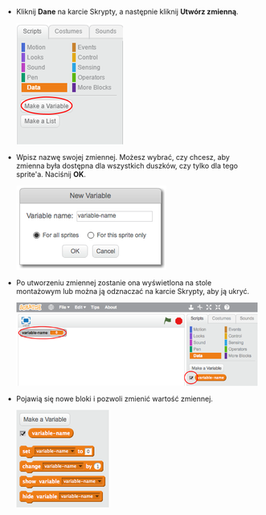 + Kliknij **Dane** na karcie Skrypty, a następnie kliknij **Utwórz zmienną**.
    
    ![Bloki danych](images/data-blocks.png)

+ Wpisz nazwę swojej zmiennej. Możesz wybrać, czy chcesz, aby zmienna była dostępna dla wszystkich duszków, czy tylko dla tego sprite'a. Naciśnij **OK**.
    
    ![Utwórz zmienną](images/create-variable.png)

+ Po utworzeniu zmiennej zostanie ona wyświetlona na stole montażowym lub można ją odznaczać na karcie Skrypty, aby ją ukryć.
    
    ![Zmienne bloki](images/variable-show.png)

+ Pojawią się nowe bloki i pozwoli zmienić wartość zmiennej.
    
    ![Zmienne bloki](images/variable-blocks.png)